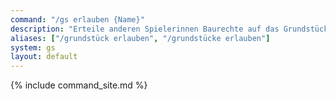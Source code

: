 ```yaml
---
command: "/gs erlauben {Name}"
description: "Erteile anderen Spielerinnen Baurechte auf das Grundstück oder den Shop, auf/in dem du gerade stehst."
aliases: ["/grundstück erlauben", "/grundstücke erlauben"]
system: gs
layout: default
---
```

{% include command_site.md %}
